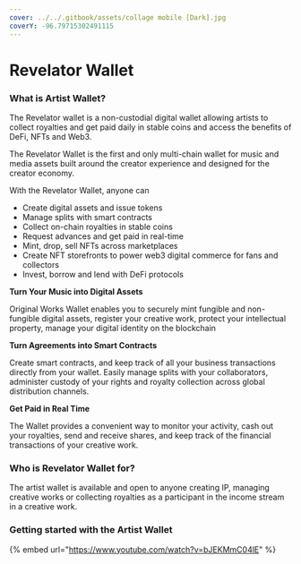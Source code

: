```yaml
---
cover: ../../.gitbook/assets/collage mobile [Dark].jpg
coverY: -96.79715302491115
---
```


# Revelator Wallet

### What is Artist Wallet?

The Revelator wallet is a non-custodial digital wallet allowing artists to collect royalties and get paid daily in stable coins and access the benefits of DeFi, NFTs and Web3.

The Revelator Wallet is the first and only multi-chain wallet for music and media assets built around the creator experience and designed for the creator economy.

With the Revelator Wallet, anyone can &#x20;

* Create digital assets and issue tokens
* Manage splits with smart contracts&#x20;
* Collect on-chain royalties in stable coins
* Request advances and get paid in real-time
* Mint, drop, sell NFTs across marketplaces&#x20;
* Create NFT storefronts to power web3 digital commerce for fans and collectors&#x20;
* Invest, borrow and lend with DeFi protocols

**Turn Your Music into Digital Assets**

Original Works Wallet enables you to securely mint fungible and non-fungible digital assets, register your creative work, protect your intellectual property, manage your digital identity on the blockchain

**Turn Agreements into Smart Contracts**

Create smart contracts, and keep track of all your business transactions directly from your wallet. Easily manage splits with your collaborators, administer custody of your rights and royalty collection across global distribution channels.

**Get Paid in Real Time**

The Wallet provides a convenient way to monitor your activity, cash out your royalties, send and receive shares, and keep track of the financial transactions of your creative work.

### Who is Revelator Wallet for?

The artist wallet is available and open to anyone creating IP, managing creative works or collecting royalties as a participant in the income stream in a creative work.

### Getting started with the Artist Wallet

{% embed url="https://www.youtube.com/watch?v=bJEKMmC04lE" %}
